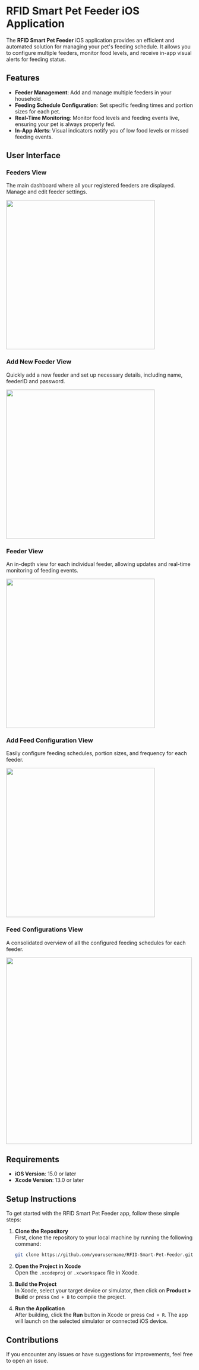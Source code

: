 # RFID Smart Pet Feeder iOS Application

The **RFID Smart Pet Feeder** iOS application provides an efficient and automated solution for managing your pet's feeding schedule. It allows you to configure multiple feeders, monitor food levels, and receive in-app visual alerts for feeding status.

## Features
- **Feeder Management**: Add and manage multiple feeders in your household.
- **Feeding Schedule Configuration**: Set specific feeding times and portion sizes for each pet.
- **Real-Time Monitoring**: Monitor food levels and feeding events live, ensuring your pet is always properly fed.
- **In-App Alerts**: Visual indicators notify you of low food levels or missed feeding events.

## User Interface

### Feeders View
The main dashboard where all your registered feeders are displayed. Manage and edit feeder settings.

<img src="https://github.com/oanamacsim/RFIDSmartPetFeeder/blob/main/FeederMobileApp/images/FeedersView.jpg" width="400">

### Add New Feeder View
Quickly add a new feeder and set up necessary details, including name, feederID and password.

<img src="https://github.com/oanamacsim/RFIDSmartPetFeeder/blob/main/FeederMobileApp/images/AddNewFeederView.png" width="400">

### Feeder View
An in-depth view for each individual feeder, allowing updates and real-time monitoring of feeding events.

<img src="https://github.com/oanamacsim/RFIDSmartPetFeeder/blob/main/FeederMobileApp/images/FeederView.jpg" width="400">

### Add Feed Configuration View
Easily configure feeding schedules, portion sizes, and frequency for each feeder.

<img src="https://github.com/oanamacsim/RFIDSmartPetFeeder/blob/main/FeederMobileApp/images/AddFeedConfigurationView.jpg" width="400">

### Feed Configurations View
A consolidated overview of all the configured feeding schedules for each feeder.

<img src="https://github.com/oanamacsim/RFIDSmartPetFeeder/blob/main/FeederMobileApp/images/FeedConfigurationsView.jpg" width="500">

## Requirements
- **iOS Version**: 15.0 or later
- **Xcode Version**: 13.0 or later

## Setup Instructions

To get started with the RFID Smart Pet Feeder app, follow these simple steps:

1. **Clone the Repository**  
   First, clone the repository to your local machine by running the following command:
   ```bash
   git clone https://github.com/yourusername/RFID-Smart-Pet-Feeder.git
   ```

2. **Open the Project in Xcode**  
   Open the `.xcodeproj` or `.xcworkspace` file in Xcode.
   
3. **Build the Project**  
   In Xcode, select your target device or simulator, then click on **Product > Build** or press `Cmd + B` to compile the project.

4. **Run the Application**  
   After building, click the **Run** button in Xcode or press `Cmd + R`. The app will launch on the selected simulator or connected iOS device.

## Contributions

If you encounter any issues or have suggestions for improvements, feel free to open an issue.
